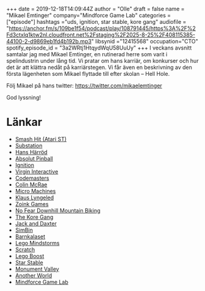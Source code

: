 +++
date = 2019-12-18T14:09:44Z
author = "Olle"
draft = false
name = "Mikael Emtinger"
company="Mindforce Game Lab"
categories = ["episode"]
hashtags ="uds, ignition, star stable, kore gang"
audiofile = "https://anchor.fm/s/109be1f54/podcast/play/108791445/https%3A%2F%2Fd3ctxlq1ktw2nl.cloudfront.net%2Fstaging%2F2025-8-25%2F408115385-44100-2-d9869eb1fd4b192b.mp3"
libsynid ="12415568"
occupation="CTO"
spotify_episode_id = "3a2WRtj1HtqydWqU58UuUy"
+++ 
I veckans avsnitt samtalar jag med Mikael Emtinger, en rutinerad herre som varit i spelindustrin under lång tid.
Vi pratar om hans karriär, om konkurser och hur det är att klättra nedåt på karriärstegen. Vi får även en beskrivning av den första lägenheten som Mikael flyttade till efter skolan – Hell Hole.

Följ Mikael på hans twitter: https://twitter.com/mikaelemtinger

God lyssning!

# Länkar
* [Smash Hit (Atari ST)](https://www.youtube.com/watch?v=vpoVz7U-Idw)
* [Substation](https://www.youtube.com/watch?v=XAzN0AQKzKU)
* [Hans Härröd](http://spelskaparna.com/episode/4/)
* [Absolut Pinball](https://www.youtube.com/watch?v=n_hsIeuanXQ)
* [Ignition](https://www.youtube.com/watch?v=lIWVduiV11A)
* [Virgin Interactive](https://en.wikipedia.org/wiki/Virgin_Interactive)
* [Codemasters](https://en.wikipedia.org/wiki/Codemasters)
* [Colin McRae](https://www.youtube.com/watch?v=ZpYrrJ4_UGI)
* [Micro Machines](https://www.youtube.com/watch?v=R5x547gzU_g)
* [Klaus Lyngeled](http://spelskaparna.com/episode/1/)
* [Zoink Games](http://www.zoinkgames.com/)
* [No Fear Downhill Mountain Biking](https://www.youtube.com/watch?v=q7tIlwcZ7A8)
* [The Kore Gang](https://www.youtube.com/watch?v=xyfsRkuqytg&list=PLrXlEm4MgsbMspSn4PurBHUKSgmckhH92)
* [Jack and Daxter](https://www.youtube.com/watch?v=GEIKwNROzZc)
* [SimBin](https://sv.wikipedia.org/wiki/Simbin)
* [Barnkalaset](https://www.tussilago.se/portfolio/barnkalaset/)
* [Lego Mindstorms](https://www.lego.com/en-se/themes/mindstorms)
* [Scratch](https://scratch.mit.edu/)
* [Lego Boost](https://www.lego.com/en-gb/themes/boost)
* [Star Stable](https://www.starstable.com/en/)
* [Monument Valley](https://www.monumentvalleygame.com/mv1)
* [Another World](https://www.youtube.com/watch?v=wjMf_bEfqIc)
* [Mindforce Game Lab](https://www.mindforcegamelab.com/)

